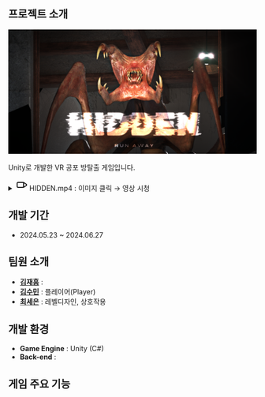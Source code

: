 ## 프로젝트 소개
<img src="https://github.com/CuteSeeun/Unity-VR-HorrorGame/blob/main/3_2.png" alt="커버 이미지" width="950" />  

Unity로 개발한 VR 공포 방탈출 게임입니다.  

<details>
  <summary>
    <svg xmlns="http://www.w3.org/2000/svg" width="24" height="24" viewBox="0 0 24 24" fill="none" stroke="currentColor" stroke-width="2" stroke-linecap="round" stroke-linejoin="round">
  <rect x="3" y="7" width="13" height="10" rx="2" ry="2"></rect>
  <polygon points="16 7 22 11 22 13 16 17 16 7"></polygon>
</svg>
    HIDDEN.mp4  :  이미지 클릭 → 영상 시청
  </summary>
</details>  

## 개발 기간
- 2024.05.23 ~ 2024.06.27  

## 팀원 소개
- **[김재흠](https://github.com/nasri016)** : 
- **[김수민](https://github.com/eneru7i)** : 플레이어(Player)
- **[최세은](https://github.com/CuteSeeun)** : 레벨디자인, 상호작용  

## 개발 환경
- **Game Engine** : Unity (C#)
- **Back-end** : 

## 게임 주요 기능

